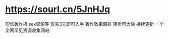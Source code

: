 # https://sourl.cn/5JnHJq
短信轰炸机 sex资源等 仅需3元即可入手 轰炸效果超群 转卖可大赚 持续更新
一个全网罕见资源收集网站 
 
 
 
 
   
 
    
 
 
